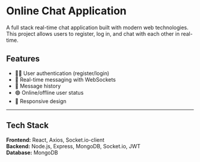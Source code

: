 # Online Chat Application

A full stack real-time chat application built with modern web technologies. This project allows users to register, log in, and chat with each other in real-time.

## Features

- 🧑‍💻 User authentication (register/login)
- 💬 Real-time messaging with WebSockets
- 📜 Message history
- 🟢 Online/offline user status
- 📱 Responsive design

---

## Tech Stack

**Frontend:** React, Axios, Socket.io-client  
**Backend:** Node.js, Express, MongoDB, Socket.io, JWT  
**Database:** MongoDB 



